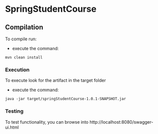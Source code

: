 # SpringStudentCourse

## Compilation ##
To compile run:
- execute the command: 

``` mvn clean install ```

### Execution ###
To execute look for the artifact in the target folder
- execute the command: 

``` java -jar target/springStudentCourse-1.0.1-SNAPSHOT.jar ```

### Testing ###
To test functionality, you can browse into http://localhost:8080/swagger-ui.html 
